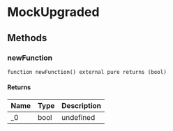 # MockUpgraded









## Methods

### newFunction

```solidity
function newFunction() external pure returns (bool)
```






#### Returns

| Name | Type | Description |
|---|---|---|
| _0 | bool | undefined |




